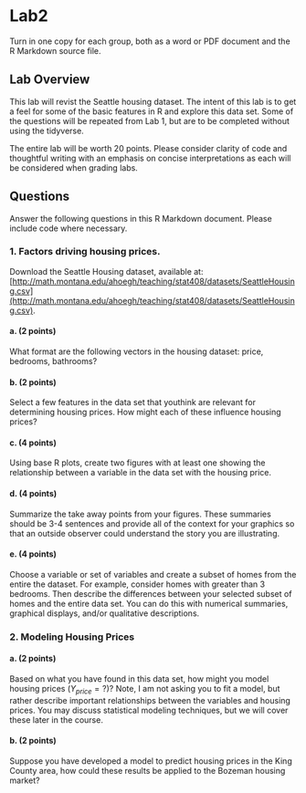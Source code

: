 # Lab2

Turn in one copy for each group, both as a word or PDF document and the R Markdown source file.

## Lab Overview

This lab will revist the Seattle housing dataset. The intent of this lab is to get a feel for some of the basic features in R and explore this data set. Some of the questions will be repeated from Lab 1, but are to be completed without using the tidyverse.

The entire lab will be worth 20 points. Please consider clarity of code and thoughtful writing with an emphasis on concise interpretations as each will be considered when grading labs.

## Questions
Answer the following questions in this R Markdown document. Please include code where necessary.


### 1. Factors driving housing prices.
Download the Seattle Housing dataset, available at: [http://math.montana.edu/ahoegh/teaching/stat408/datasets/SeattleHousing.csv](http://math.montana.edu/ahoegh/teaching/stat408/datasets/SeattleHousing.csv).



#### a. (2 points)
What format are the following vectors in the housing dataset: price, bedrooms, bathrooms?

#### b. (2 points)
Select a few features in the data set that youthink are relevant for determining housing prices. How might each of these influence housing prices?

#### c. (4 points)
Using base R plots, create two figures with at least one showing the relationship between a variable in the data set with the housing price.


#### d. (4 points)
Summarize the take away points from your figures. These summaries should be 3-4 sentences and provide all of the context for your graphics so that an outside observer could understand the story you are illustrating.


#### e. (4 points)
Choose a variable or set of variables and create a subset of homes from the entire the dataset. For example, consider homes with greater than 3 bedrooms. Then describe the differences between your selected subset of homes and the entire data set. You can do this with numerical summaries, graphical displays, and/or qualitative descriptions. 

### 2. Modeling Housing Prices

#### a. (2 points)
Based on what you have found in this data set, how might you model housing prices ($Y_{price} = ?$)? Note, I am not asking you to fit a model, but rather describe important relationships between the variables and housing prices. You may discuss statistical modeling techniques, but we will cover these later in the course.

#### b. (2 points)
Suppose you have developed a model to predict housing prices in the King County area, how could these results be applied to the Bozeman housing market?
